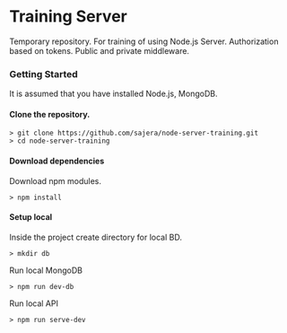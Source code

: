 # Training Server

Temporary repository. For training of using Node.js Server. Authorization based on tokens. Public and private middleware.

### Getting Started

It is assumed that you have installed Node.js, MongoDB.

#### Clone the repository.

```
> git clone https://github.com/sajera/node-server-training.git
> cd node-server-training
```
#### Download dependencies

Download npm modules.
```
> npm install
```

#### Setup local

Inside the project create directory for local BD.
```
> mkdir db
```

Run local MongoDB
```
> npm run dev-db
```

Run local API
```
> npm run serve-dev
```

